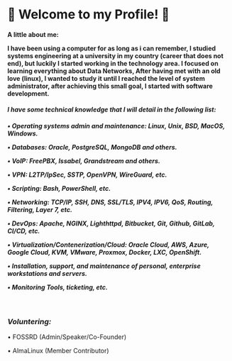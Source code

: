<!-- Readme Oriver Segura -->

<h1> &#128304; Welcome to my Profile! &#128304;</h1>

<h4><b>
<p>A little about me:</p>

<p>I have been using a computer for as long as i can remember, I studied systems engineering at a university in my country (career that does not end), but luckily I started working in the technology area. I focused on learning everything about Data Networks, After having met with an old love (linux), I wanted to study it until I reached the level of system administrator, after achieving this small goal, I started with software development.</p>
</h4></b>

<i><h4> I have some technical knowledge that I will detail in the following list:</i></h4>

<i><h4>
<p> • Operating systems admin and maintenance: Linux, Unix, BSD, MacOS, Windows.</p>
<p> • Databases: Oracle, PostgreSQL, MongoDB and others.</p>
<p> • VoIP: FreePBX, Issabel, Grandstream and others.</p>
<p> • VPN: L2TP/IpSec, SSTP, OpenVPN, WireGuard, etc.</p>
<p> • Scripting: Bash, PowerShell, etc.</p>
<p> • Networking: TCP/IP, SSH, DNS, SSL/TLS, IPV4, IPV6, QoS, Routing, Filtering, Layer 7, etc.</p>
<p> • DevOps: Apache, NGINX, Lighthttpd, Bitbucket, Git, Github, GitLab, CI/CD, etc.</p>
<p> • Virtualization/Contenerization/Cloud: Oracle Cloud, AWS, Azure, Google Cloud, KVM, VMware, Proxmox, Docker, LXC, OpenShift.</p>
<p> • Installation, support, and maintenance of personal, enterprise workstations and servers.</p>
<p> • Monitoring Tools, ticketing, etc.</p>
</i></h4>
<br>

<h3><i> Voluntering: </i></h3> 
<p> • FOSSRD (Admin/Speaker/Co-Founder)</p>    
<p> • AlmaLinux (Member Contributor)</p>
<br><br>

<!---
unixthec/unixthec is a ✨ special ✨ repository because its `README.md` (this file) appears on your GitHub profile.
You can click the Preview link to take a look at your changes.
--->













































<!-- 
- 👋 Hi, I’m @oriversegura
- 👀 I’m interested in ...
- 🌱 I’m currently learning ...
- 💞️ I’m looking to collaborate on ...
- 📫 How to reach me ...

<!---
oriversegura/oriversegura is a ✨ special ✨ repository because its `README.md` (this file) appears on your GitHub profile.
You can click the Preview link to take a look at your changes.
--->
